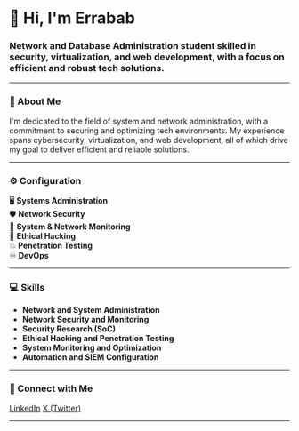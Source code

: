 # 👋 Hi, I'm Errabab

### Network and Database Administration student skilled in security, virtualization, and web development, with a focus on efficient and robust tech solutions.



---

### 📜 About Me
I'm dedicated to the field of system and network administration, with a commitment to securing and optimizing tech environments. My experience spans cybersecurity, virtualization, and web development, all of which drive my goal to deliver efficient and reliable solutions.

---

### ⚙️ Configuration

<config>
  
  🖥️ **Systems Administration**  
  🛡️ **Network Security**  
  📶 **System & Network Monitoring**  
  👾 **Ethical Hacking**  
  💥 **Penetration Testing**  
  ♾️ **DevOps**  

</config>

---

### 💻 Skills

- **Network and System Administration**  
- **Network Security and Monitoring**  
- **Security Research (SoC)**  
- **Ethical Hacking and Penetration Testing**  
- **System Monitoring and Optimization**  
- **Automation and SIEM Configuration**  

---

### 🤝 Connect with Me


[LinkedIn](https://www.linkedin.com/in/erabab-salec-ahrayam-316584263/)
[X (Twitter)](https://x.com/_jk_29)

---



